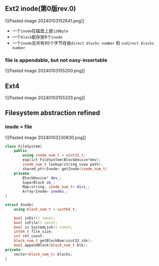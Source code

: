 ## Ext2 inode(第0版rev.0)
![[Pasted image 20240103152641.png]]
- 一个`inode`在磁盘上是`128Byte`
- 一个`block`能存放8个`inode`
- 一个`inode`总共有60个字节存放`direct blocks number` 和 `indirect blocks number`



### file is appendable, but not easy-insertable


 ![[Pasted image 20240103155200.png]]


## Ext4
![[Pasted image 20240103155333.png]]


## Filesystem abstraction refined

### inode = file

![[Pasted image 20240103230830.png]]

```cpp
class FileSystem{
	public:
		using inode_num_t = uint32_t;
		explict FileSystem(BlockDevice*dev);
		inode_num_t lookup(string_view path);
		shared_ptr<Inode> getInode(inode_num_t)
	private:
		BlockDevice* dev_;
		SuperBlock sb_;
		Map<string, inode_num_t> dirs_;
		Array<Inode> inodes_;
}

struct Inode{
	using block_num_t = uint64_t;

	bool isDir() const;
	bool isFile() const;
	bool is SystemLink() const;
	int64_t file_size;
	int ref_count;
	block_num_t getBlockNum(uint32 idx);
	bool appendBlock(block_num_t blk);
private:
	vector<block_num_t> blocks;
}
```
